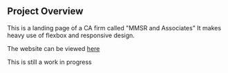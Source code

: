 ## Project Overview
This is a landing page of a CA firm called "MMSR and Associates" It makes heavy use of flexbox and responsive design.

The website can be viewed [here](https://mmsrandassociates.tk)

This is still a work in progress
